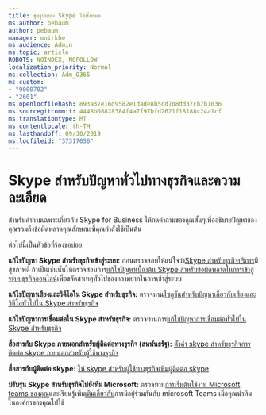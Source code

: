 ```yaml
---
title: ชุดรูปแบบ Skype ได้ทั้งหมด
ms.author: pebaum
author: pebaum
manager: mnirkhe
ms.audience: Admin
ms.topic: article
ROBOTS: NOINDEX, NOFOLLOW
localization_priority: Normal
ms.collection: Adm_O365
ms.custom:
- "9000702"
- "2601"
ms.openlocfilehash: 893a37e16d9582e1dade8b5cd708dd37cb7b1036
ms.sourcegitcommit: 4448b08828384f4a7f97bfd2621f18188c24a1cf
ms.translationtype: MT
ms.contentlocale: th-TH
ms.lasthandoff: 09/30/2019
ms.locfileid: "37317056"
---
```

# <a name="skype-for-business-common-issues-and-resolutions"></a>Skype สำหรับปัญหาทั่วไปทางธุรกิจและความละเอียด 

สำหรับคำถามเฉพาะเกี่ยวกับ Skype for Business ให้กดคำถามของคุณสั้นๆเพื่ออธิบายปัญหาของคุณรวมถึงข้อผิดพลาดคุณลักษณะที่คุณกำลังใช้เป็นต้น 

ต่อไปนี้เป็นหัวข้อที่ร้องขอบ่อย:

**แก้ไขปัญหา Skype สำหรับธุรกิจเข้าสู่ระบบ:** ก่อนตรวจสอบให้แน่ใจว่า[Skype สำหรับธุรกิจบริการ](https://admin.microsoft.com/Adminportal/Home?source=applauncher#/servicehealth)มีสุขภาพดี ถ้าเป็นเช่นนั้นให้ตรวจสอบการ[แก้ไขปัญหาเบื้องต้น Skype สำหรับข้อผิดพลาดในการเข้าสู่ระบบธุรกิจออนไลน์](https://docs.microsoft.com/SkypeForBusiness/set-up-skype-for-business-online/troubleshooting-sign-in-errors-for-admins#check-for-common-causes-of-skype-for-business-online-sign-in-errors)เพื่อขจัดสาเหตุทั่วไปของความยากในการเข้าสู่ระบบ
 
**แก้ไขปัญหาเสียงและวิดีโอใน Skype สำหรับธุรกิจ:** ตรวจทาน[โซลูชันสำหรับปัญหาเกี่ยวกับเสียงและวิดีโอทั่วไปใน Skype สำหรับธุรกิจ](https://support.office.com/article/Troubleshoot-audio-and-video-in-Skype-for-Business-62777bc6-c52b-47ae-84ba-a8905c3b71dc) 

**แก้ไขปัญหาการเชื่อมต่อใน Skype สำหรับธุรกิจ:** ตรวจทานการ[แก้ไขปัญหาการเชื่อมต่อทั่วไปใน Skype สำหรับธุรกิจ](https://support.office.com/article/troubleshoot-connection-issues-in-skype-for-business-ca302828-783f-425c-bbe2-356348583771)

**สื่อสารกับ Skype ภายนอกสำหรับผู้ติดต่อทางธุรกิจ (สหพันธรัฐ):** [ตั้งค่า skype สำหรับธุรกิจการติดต่อ skype ภายนอกสำหรับผู้ใช้ทางธุรกิจ](https://docs.microsoft.com/SkypeForBusiness/set-up-skype-for-business-online/allow-users-to-contact-external-skype-for-business-users)

**สื่อสารกับผู้ติดต่อ skype:** [ให้ skype สำหรับผู้ใช้ทางธุรกิจเพิ่มผู้ติดต่อ skype](https://docs.microsoft.com/SkypeForBusiness/set-up-skype-for-business-online/let-skype-for-business-users-add-skype-contacts)

**ปรับรุ่น Skype สำหรับธุรกิจไปยังทีม Microsoft:** ตรวจทาน[การเริ่มต้นใช้งาน Microsoft teams ของคุณ](https://docs.microsoft.com/en-us/microsoftteams/upgrade-start-here)และเรียนรู้เพิ่ม[เติมเกี่ยวกับ](https://docs.microsoft.com/microsoftteams/coexistence-chat-calls-presence)การมีอยู่ร่วมกันกับ microsoft Teams เมื่อคุณนำทีมในองค์กรของคุณไปใช้ 